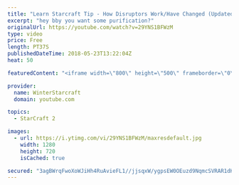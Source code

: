 ```yaml
---
title: "Learn Starcraft Tip - How Disruptors Work/Have Changed (Updated Patch 4.0 2018)"
excerpt: "hey bby you want some purification?"
originalUrl: https://youtube.com/watch?v=29YNS1BFWzM
type: video
price: Free
length: PT37S
publishedDateTime: 2018-05-23T13:22:04Z
heat: 50

featuredContent: "<iframe width=\"800\" height=\"500\" frameborder=\"0\" src=\"https://www.youtube.com/embed/29YNS1BFWzM\" allow=\"accelerometer; autoplay; encrypted-media; gyroscope; picture-in-picture\" allowfullscreen></iframe>"

provider:
  name: WinterStarcraft
  domain: youtube.com

topics:
  - StarCraft 2

images:
  - url: https://i.ytimg.com/vi/29YNS1BFWzM/maxresdefault.jpg
    width: 1280
    height: 720
    isCached: true

secured: "3agBWrqFwoXoWJiHh4RuAvieFL1//jjsqxW/ygpsEW0OEuzd9NqmcSVRAR1dKISoB9WKFC8t/OBHG5Fmj9nLDF0CQLeIHNJqGFf571NAfcVMSxqfkVhX9dFpjghz2qxvBbm3aIMW0eQOVeTlSsK/sRoap18p+dNlIIGJGLf3Wrd/TXqMijLEaCegNdYHyZQcWZtwlVLzCAw0m/s80DZGQ3ZoOfWXVK2JGCyYetCQGXmAZ2vcrwt7eNWjDaEptxjv9yN75C5WTYDrquDMHtWGEfYGCxxKgzoz8RihnOflYoXT1Iq4V1V+CLuv8zZGu8Xv5TLD4SW8x1TAW4y8LBs8Dnn3ZAh7/wL/E2TWhiJBZs+h4tRmjeSFYdksyH6sR21zbU7m5t2o7zwDZNa/RHUuhWZ244BBHhuVhNSZlX5ilQw=;a7Buhc+wZr0gr+6YTf/Xeg=="
---
```



